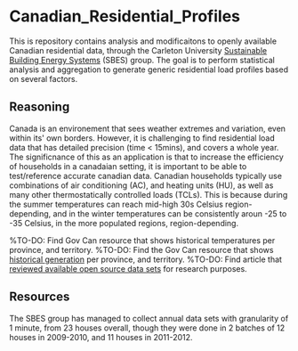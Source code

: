 # Canadian_Residential_Profiles
This is repository contains analysis and modificaitons to openly available Canadian residential data, through the Carleton University [Sustainable Building Energy Systems](https://carleton.ca/sbes/) (SBES) group. The goal is to perform statistical analysis and aggregation to generate generic residential load profiles based on several factors.

## Reasoning
Canada is an environement that sees weather extremes and variation, even within its' own borders. However, it is challenging to find residential load data that has detailed precision (time < 15mins), and covers a whole year. The significnance of this as an application is that to increase the efficiency of households in a canadaian setting, it is important to be able to test/reference accurate canadian data. Canadian households typically use combinations of air conditioning (AC), and heating units (HU), as well as many other thermostatically controlled loads (TCLs). This is because during the summer temperatures can reach mid-high 30s Celsius region-depending, and in the winter temperatures can be consistently aroun -25 to -35 Celsius, in the more populated regions, region-depending.

%TO-DO: Find Gov Can resource that shows historical temperatures per province, and territory.
%TO-DO: Find the Gov Can resource that shows [historical generation](https://www.cer-rec.gc.ca/en/data-analysis/energy-markets/provincial-territorial-energy-profiles/provincial-territorial-energy-profiles-canada.html) per province, and territory.
%TO-DO: Find article that [reviewed available open source data sets](https://www.sciencedirect.com/science/article/pii/S037877882030815X) for research purposes. 

## Resources
The SBES group has managed to collect annual data sets with granularity of 1 minute, from 23 houses overall, though they were done in 2 batches of 12 houses in 2009-2010, and 11 houses in 2011-2012.

